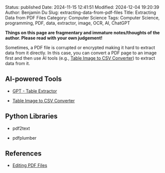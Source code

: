Status: published
Date: 2024-11-15 12:41:51
Modified: 2024-12-04 19:20:39
Author: Benjamin Du
Slug: extracting-data-from-pdf-files
Title: Extracting Data from PDF Files
Category: Computer Science
Tags: Computer Science, programming, PDF, data, extractor, image, OCR, AI, ChatGPT

**Things on this page are fragmentary and immature notes/thoughts of the author. Please read with your own judgement!**

Sometimes, 
a PDF file is corrupted or encrypted making it hard to extract data from it directly.
In this case,
you can convert a PDF page to an image first
and then use AI tools 
(e.g., [Table Image to CSV Converter](https://chatgpt.com/g/g-AiT7svnDN-table-image-to-csv-converter))
to extract data from it.

## AI-powered Tools

- [GPT - Table Extractor](https://chatgpt.com/g/g-HBmy1I0iS-table-extractor)

- [Table Image to CSV Converter](https://chatgpt.com/g/g-AiT7svnDN-table-image-to-csv-converter)

## Python Libraries

- pdf2text

- pdfplumber

## References

- [Editing PDF Files](https://www.legendu.net/en/blog/editing-PDF-files/)


